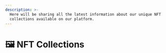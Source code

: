 ```yaml
---
description: >-
  Here will be sharing all the latest information about our unique NFT
  collections available on our platform.
---
```


# 🖼 NFT Collections

